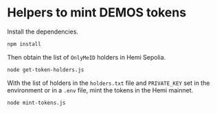 # Helpers to mint DEMOS tokens

Install the dependencies.

```sh
npm install
```

Then obtain the list of `OnlyMeID` holders in Hemi Sepolia.

```sh
node get-token-holders.js
```

With the list of holders in the `holders.txt` file and `PRIVATE_KEY` set in the environment or in a `.env` file, mint the tokens in the Hemi mainnet.

```sh
node mint-tokens.js
```
